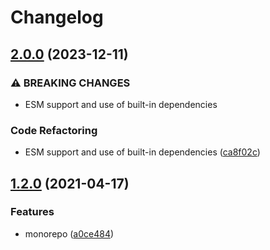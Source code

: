 # Changelog

## [2.0.0](https://github.com/dlenroc/node-roku/compare/roku-v1.2.0...roku-v2.0.0) (2023-12-11)


### ⚠ BREAKING CHANGES

* ESM support and use of built-in dependencies

### Code Refactoring

* ESM support and use of built-in dependencies ([ca8f02c](https://github.com/dlenroc/node-roku/commit/ca8f02cd69d387e95a0e82e2ed52873f0ae476ff))

## [1.2.0](https://www.github.com/dlenroc/node-roku/compare/roku-v1.1.0...roku-v1.2.0) (2021-04-17)


### Features

* monorepo ([a0ce484](https://www.github.com/dlenroc/node-roku/commit/a0ce484ee2acdd9e6e183e515940ae8bf218d325))
